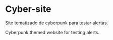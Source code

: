 # Cyber-site
Site tematizado de cyberpunk para testar alertas.

Cyberpunk themed website for testing alerts.
